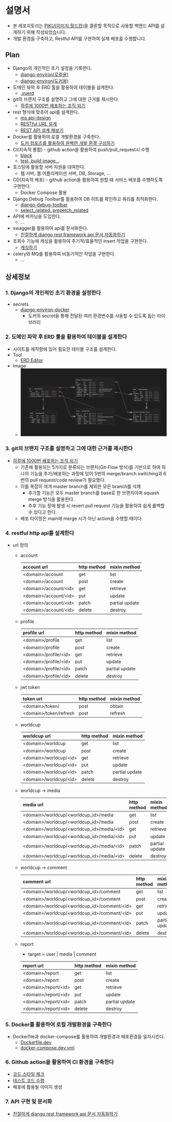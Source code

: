 # 설명서

- 본 레포지토리는 [PIKU(이미지 월드컵)](https://www.piku.co.kr/)을 클론할 목적으로 사용할 백엔드 API를 설계하기 위해 작성되었습니다.
- 개발 환경을 구축하고, Restful API를 구현하여 실제 배포를 수행합니다.

## Plan

- Django의 개인적인 초기 설정을 기록한다.
  - [django-environ(로컬용)](https://django-environ.readthedocs.io/en/latest/)
  - [django-environ(도커용)](https://pypi.org/project/django-environ-docker/)
- 도메인 파악 후 ERD 툴을 활용하여 테이블을 설계한다.
  - [.vuerd](https://marketplace.visualstudio.com/items?itemName=dineug.vuerd-vscode)
- git의 브랜치 구조를 설명하고 그에 대한 근거를 제시한다.
  - [하루에 1000번 배포하는 조직 되기](https://blog.banksalad.com/tech/become-an-organization-that-deploys-1000-times-a-day/)
- rest 형식에 맞추어 api를 설계한다.
  - [ms api-design](https://docs.microsoft.com/ko-kr/azure/architecture/best-practices/api-design)
  - [RESTful URL 설계](https://blog.appkr.dev/files/again2011_workshop_keynote_2.pdf)
  - [REST API 설계 해보기](https://digitalbourgeois.tistory.com/54)
- Docker를 활용하여 로컬 개발환경을 구축한다.
  - [도커 컴포즈를 활용하여 완벽한 개발 환경 구성하기](https://www.44bits.io/ko/post/almost-perfect-development-environment-with-docker-and-docker-compose#build)
- CI(지속적 통합) - github action을 활용하여 push/pull_request시 수행
  - [black](https://github.com/marketplace?type=actions&query=black)
  - [test, build image...](https://medium.com/intelligentmachines/github-actions-end-to-end-ci-cd-pipeline-for-django-5d48d6f00abf)
- 호스팅에 활용할 서버 자원을 대여한다.
  - 웹 서버, 웹 어플리케이션 서버, DB, Storage, ...
- CD(지속적 배포) - github action을 활용하여 원할 때 서비스 배포를 수행하도록 구현한다.
  - Docker Compose 활용
- Django Debug Toolbar를 활용하여 DB 히트를 확인하고 쿼리를 최적화한다.
  - [django-debug-toolbar](https://django-debug-toolbar.readthedocs.io/en/latest/)
  - [select_related, prepetch_related](https://docs.djangoproject.com/en/3.1/ref/models/querysets/#select-related)
- API에 버저닝을 도입한다.
  - ...
- swagger를 활용하여 api를 문서화한다.
  - [친절하게 django rest framework api 문서 자동화하기](https://medium.com/towncompany-engineering/%EC%B9%9C%EC%A0%88%ED%95%98%EA%B2%8C-django-rest-framework-api-%EB%AC%B8%EC%84%9C-%EC%9E%90%EB%8F%99%ED%99%94%ED%95%98%EA%B8%B0-drf-yasg-c835269714fc)
- 조회수 기능에 캐싱을 활용하여 주기적/효율적인 insert 작업을 구현한다.
  - [캐싱하기](https://jupiny.com/2018/02/27/caching-using-redis-on-django/)
- celery와 MQ를 활용하여 비동기적인 작업을 구현한다.
  - ...

## 상세정보

### 1. Django의 개인적인 초기 환경을 설정한다

- secrets
  - [django-environ-docker](https://pypi.org/project/django-environ-docker/)
    - 도커의 secret을 통해 전달된 여러 환경변수를 사용할 수 있도록 돕는 라이브러리

### 2. 도메인 파악 후 ERD 툴을 활용하여 테이블을 설계한다

- 사이트를 제작함에 있어 필요한 테이블 구조를 설계한다.
- Tool
  - [ERD Editor](https://marketplace.visualstudio.com/items?itemName=dineug.vuerd-vscode)
- Image
  - ![ERD](./_erd/erd.jpg)

### 3. git의 브랜치 구조를 설명하고 그에 대한 근거를 제시한다

- [하루에 1000번 배포하는 조직 되기](https://blog.banksalad.com/tech/become-an-organization-that-deploys-1000-times-a-day/)
  - 기존에 활용되는 5가지로 분류되는 브랜치(Git-Flow 방식)를 기반으로 하여 하나의 기능을 추가/배포하는 과정에 있어 5번의 merge/branch switching과 6번의 pull request/code review가 필요했다.
  - 이를 복잡히 여겨 master branch를 제외한 모든 branch를 삭제
    - 추가할 기능은 모두 master branch를 base로 한 브랜치이며 squash merge 방식을 활용한다.
    - 추후 기능 장애 발생 시 revert pull request 기능을 활용하여 쉽게 롤백할 수 있다고 한다.
  - 배포 타이밍은 main에 merge 시가 아닌 action을 수행할 때이다.

### 4. restful http api를 설계한다

- url 정의

  - account

    | account url             | http method | mixin method   |
    | ----------------------- | ----------- | -------------- |
    | \<domain>/account       | get         | list           |
    | \<domain>/account       | post        | create         |
    | \<domain>/account/\<id> | get         | retrieve       |
    | \<domain>/account/\<id> | put         | update         |
    | \<domain>/account/\<id> | patch       | partial update |
    | \<domain>/account/\<id> | delete      | destroy        |

  - profile

    | profile url             | http method | mixin method   |
    | ----------------------- | ----------- | -------------- |
    | \<domain>/profile       | get         | list           |
    | \<domain>/profile       | post        | create         |
    | \<domain>/profile/\<id> | get         | retrieve       |
    | \<domain>/profile/\<id> | put         | update         |
    | \<domain>/profile/\<id> | patch       | partial update |
    | \<domain>/profile/\<id> | delete      | destroy        |

  - jwt token

    | token url               | http method | mixin method |
    | ----------------------- | ----------- | ------------ |
    | \<domain>/token/        | post        | obtain       |
    | \<domain>/token/refresh | post        | refresh      |

  - worldcup

    | worldcup url             | http method | mixin method   |
    | ------------------------ | ----------- | -------------- |
    | \<domain>/worldcup       | get         | list           |
    | \<domain>/worldcup       | post        | create         |
    | \<domain>/worldcup/\<id> | get         | retrieve       |
    | \<domain>/worldcup/\<id> | put         | update         |
    | \<domain>/worldcup/\<id> | patch       | partial update |
    | \<domain>/worldcup/\<id> | delete      | destroy        |

  - worldcup -> media

    | media url                                     | http method | mixin method   |
    | --------------------------------------------- | ----------- | -------------- |
    | \<domain>/worldcup/\<worldcup_id>/media       | get         | list           |
    | \<domain>/worldcup/\<worldcup_id>/media       | post        | create         |
    | \<domain>/worldcup/\<worldcup_id>/media/\<id> | get         | retrieve       |
    | \<domain>/worldcup/\<worldcup_id>/media/\<id> | put         | update         |
    | \<domain>/worldcup/\<worldcup_id>/media/\<id> | patch       | partial update |
    | \<domain>/worldcup/\<worldcup_id>/media/\<id> | delete      | destroy        |

  - worldcup -> comment

    | comment url                                     | http method | mixin method   |
    | ----------------------------------------------- | ----------- | -------------- |
    | \<domain>/worldcup/\<worldcup_id>/comment       | get         | list           |
    | \<domain>/worldcup/\<worldcup_id>/comment       | post        | create         |
    | \<domain>/worldcup/\<worldcup_id>/comment/\<id> | get         | retrieve       |
    | \<domain>/worldcup/\<worldcup_id>/comment/\<id> | put         | update         |
    | \<domain>/worldcup/\<worldcup_id>/comment/\<id> | patch       | partial update |
    | \<domain>/worldcup/\<worldcup_id>/comment/\<id> | delete      | destroy        |

  - report

    - target = user | media | comment

    | report url             | http method | mixin method   |
    | ---------------------- | ----------- | -------------- |
    | \<domain>/report       | get         | list           |
    | \<domain>/report       | post        | create         |
    | \<domain>/report/\<id> | get         | retrieve       |
    | \<domain>/report/\<id> | put         | update         |
    | \<domain>/report/\<id> | patch       | partial update |
    | \<domain>/report/\<id> | delete      | destroy        |

### 5. Docker를 활용하여 로컬 개발환경을 구축한다

- Dockerfile과 docker-compose를 활용하여 개발환경과 배포환경을 일치시킨다.
  - [Dockerfile.dev](./docker/Dockerfile.dev)
  - [docker-compose.dev.yml](./docker/docker-compose.dev.yml)

### 6. Github action을 활용하여 CI 환경을 구축한다

- [코드 스타일 체크](./.github/workflows/formatting.yml)
- [테스트 코드 수행](./.github/workflows/testing.yml)
- 배포에 활용될 이미지 생성

### 7. API 구현 및 문서화

- [친절하게 django rest framework api 문서 자동화하기](https://medium.com/towncompany-engineering/%EC%B9%9C%EC%A0%88%ED%95%98%EA%B2%8C-django-rest-framework-api-%EB%AC%B8%EC%84%9C-%EC%9E%90%EB%8F%99%ED%99%94%ED%95%98%EA%B8%B0-drf-yasg-c835269714fc)